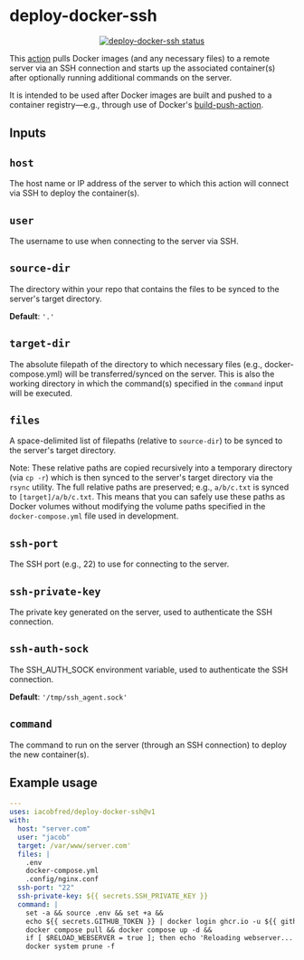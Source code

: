 # deploy-docker-ssh

<p align="center">
  <a href=""><img alt="deploy-docker-ssh status" src="https://github.com/iacobfred/deploy-docker-ssh/workflows/units-test/badge.svg"></a>
</p>

This [action](https://docs.github.com/en/actions) pulls Docker images (and any necessary files) to a remote server via an SSH connection and starts up the associated container(s) after optionally running additional commands on the server.

It is intended to be used after Docker images are built and pushed to a container registry—e.g., through use of Docker's [build-push-action](https://github.com/docker/build-push-action).

## Inputs

## `host`

The host name or IP address of the server to which this action will connect via SSH to deploy the container(s).

## `user`

The username to use when connecting to the server via SSH.

## `source-dir`

The directory within your repo that contains the files to be synced to the server's target directory.

**Default**: `'.'`

## `target-dir`

The absolute filepath of the directory to which necessary files (e.g., docker-compose.yml) will be transferred/synced on the server. This is also the working directory in which the command(s) specified in the `command` input will be executed.

## `files`

A space-delimited list of filepaths (relative to `source-dir`) to be synced to the server's target directory.

Note: These relative paths are copied recursively into a temporary directory (via `cp -r`) which is then synced to the server's target directory via the `rsync` utility. The full relative paths are preserved; e.g., `a/b/c.txt` is synced to `[target]/a/b/c.txt`. This means that you can safely use these paths as Docker volumes without modifying the volume paths specified in the `docker-compose.yml` file used in development.

## `ssh-port`

The SSH port (e.g., 22) to use for connecting to the server.

## `ssh-private-key`

The private key generated on the server, used to authenticate the SSH connection.

## `ssh-auth-sock`

The SSH_AUTH_SOCK environment variable, used to authenticate the SSH connection.

**Default**: `'/tmp/ssh_agent.sock'`

## `command`

The command to run on the server (through an SSH connection) to deploy the new container(s).

## Example usage

```yaml
---
uses: iacobfred/deploy-docker-ssh@v1
with:
  host: "server.com"
  user: "jacob"
  target: /var/www/server.com'
  files: |
    .env
    docker-compose.yml
    .config/nginx.conf
  ssh-port: "22"
  ssh-private-key: ${{ secrets.SSH_PRIVATE_KEY }}
  command: |
    set -a && source .env && set +a &&
    echo ${{ secrets.GITHUB_TOKEN }} | docker login ghcr.io -u ${{ github.repository_owner }} --password-stdin &&
    docker compose pull && docker compose up -d &&
    if [ $RELOAD_WEBSERVER = true ]; then echo 'Reloading webserver...'; nginx -s reload; fi;
    docker system prune -f
```
